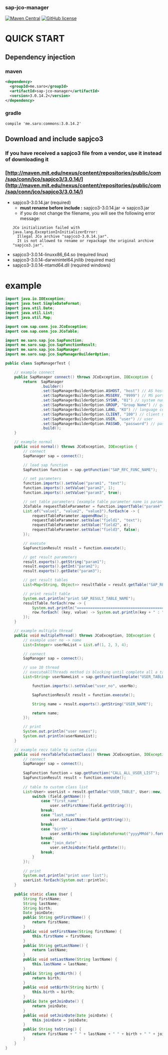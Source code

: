 ### sap-jco-manager
[![Maven Central](https://maven-badges.herokuapp.com/maven-central/me.saro/sap-jco-manager/badge.svg)](https://maven-badges.herokuapp.com/maven-central/me.saro/sap-jco-manager)
[![GitHub license](https://img.shields.io/github/license/saro-lab/sap-jco-manager.svg)](https://github.com/saro-lab/sap-jco-manager/blob/master/LICENSE)

# QUICK START

## Dependency injection
### maven
``` xml
<dependency>
  <groupId>me.saro</groupId>
  <artifactId>sap-jco-manager</artifactId>
  <version>3.0.14.2</version>
</dependency>
```
### gradle

```
compile 'me.saro:commons:3.0.14.2'
```

## Download and include sapjco3
### If you have received a sapjco3 file from a vendor, use it instead of downloading it
### [http://maven.mit.edu/nexus/content/repositories/public/com/sap/conn/jco/sapjco3/3.0.14/](http://maven.mit.edu/nexus/content/repositories/public/com/sap/conn/jco/sapjco3/3.0.14/)
- sapjco3-3.0.14.jar (required)
  - **must rename before include :** sapjco3-3.0.14.jar -> sapjco3.jar
  - if you do not change the filename, you will see the following error message:
  ```
  JCo initialization failed with java.lang.ExceptionInInitializerError: 
    Illegal JCo archive "sapjco3-3.0.14.jar".
    It is not allowed to rename or repackage the original archive "sapjco3.jar".
  ```
- sapjco3-3.0.14-linuxx86_64.so (required linux)
- sapjco3-3.0.14-darwinintel64.jnilib (required mac)
- sapjco3-3.0.14-ntamd64.dll (required windows)

# example
``` java
import java.io.IOException;
import java.text.SimpleDateFormat;
import java.util.Date;
import java.util.List;
import java.util.Map;

import com.sap.conn.jco.JCoException;
import com.sap.conn.jco.JCoTable;

import me.saro.sap.jco.SapFunction;
import me.saro.sap.jco.SapFunctionResult;
import me.saro.sap.jco.SapManager;
import me.saro.sap.jco.SapManagerBuilderOption;

public class SapManagerTest {

    // example connect
    public SapManager connect() throws JCoException, IOException {
        return  SapManager
                .builder()
                .set(SapManagerBuilderOption.ASHOST, "host") // AS host
                .set(SapManagerBuilderOption.MSSERV, "9999") // MS port [AS, MS is MSSERV, GW is JCO_GWSERV]
                .set(SapManagerBuilderOption.SYSNR, "01") // system number
                .set(SapManagerBuilderOption.GROUP, "Group Name") // group
                .set(SapManagerBuilderOption.LANG, "KO") // language code
                .set(SapManagerBuilderOption.CLIENT, "100") // client number
                .set(SapManagerBuilderOption.USER, "user") // user
                .set(SapManagerBuilderOption.PASSWD, "password") // password
                .build();
    }

    // example normal
    public void normal() throws JCoException, IOException {
        // connect
        SapManager sap = connect();

        // load sap function
        SapFunction function = sap.getFunction("SAP_RFC_FUNC_NAME");

        // set parameters
        function.imports().setValue("param1", "text");
        function.imports().setValue("param2", 1);
        function.imports().setValue("param3", true);

        // set table parameters [example table parameter name is param4]
        JCoTable requestTableParameter = function.importTable("param4");
        List.of("value1", "value2", "value3").forEach(e -> {
            requestTableParameter.appendRow();
            requestTableParameter.setValue("field1", "text");
            requestTableParameter.setValue("field2", e);
            requestTableParameter.setValue("field3", false);
        });

        // execute
        SapFunctionResult result = function.execute();

        // get result parameters
        result.exports().getString("param1");
        result.exports().getInt("param2");
        result.exports().getDate("param3");

        // get result tables
        List<Map<String, Object>> resultTable = result.getTable("SAP_RESULT_TABLE_NAME");

        // print result table
        System.out.println("print SAP_RESULT_TABLE_NAME");
        resultTable.forEach(row -> {
            System.out.println("=============================================");
            row.forEach( (key, value) -> System.out.println(key + " : " + value) );
        });
    }

    // example multiple thread
    public void multipleThread() throws JCoException, IOException {
        // example user no -> name
        List<Integer> userNoList = List.of(1, 2, 3, 4);

        // connect
        SapManager sap = connect();

        // use 10 thread
        // executeAllThreads method is blocking until complete all a tasks
        List<String> userNameList = sap.getFunctionTemplate("USER_TABLE").executeAllThreads(10, userNoList, (function, userNo) -> {

            function.imports().setValue("user_no", userNo);

            SapFunctionResult result = function.execute();

            String name = result.exports().getString("USER_NAME");

            return name;
        });

        // print
        System.out.println("user names");
        System.out.println(userNameList);
    }

    // example recv table to custom class
    public void recvTableToCustomClass() throws JCoException, IOException {
        // connect
        SapManager sap = connect();
        
        SapFunction function = sap.getFunction("CALL_ALL_USER_LIST");
        SapFunctionResult result = function.execute();
        
        // table to custom class list
        List<User> userList = result.getTable("USER_TABLE", User::new, (user, field) -> {
            switch (field.getName()) {
                case "first_name" :
                    user.setFirstName(field.getString());
                break;
                case "last_name" :
                    user.setLastName(field.getString());
                break;
                case "birth" :
                    user.setBirth(new SimpleDateFormat("yyyyMMdd").format(field.getDate()));
                break;
                case "join_date" :
                    user.setJoinDate(field.getDate());
                break;
            }
        });
        
        // print
        System.out.println("print user list");
        userList.forEach(System.out::println);
    }
    
    public static class User {
        String firstName;
        String lastName;
        String birth;
        Date joinDate;
        public String getFirstName() {
            return firstName;
        }
        public void setFirstName(String firstName) {
            this.firstName = firstName;
        }
        public String getLastName() {
            return lastName;
        }
        public void setLastName(String lastName) {
            this.lastName = lastName;
        }
        public String getBirth() {
            return birth;
        }
        public void setBirth(String birth) {
            this.birth = birth;
        }
        public Date getJoinDate() {
            return joinDate;
        }
        public void setJoinDate(Date joinDate) {
            this.joinDate = joinDate;
        }
        public String toString() {
            return firstName + " " + lastName + " " + birth + " " + joinDate;
        }
    }
}
```
